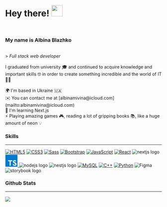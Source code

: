 <h1> Hey there! <img src="https://user-images.githubusercontent.com/18350557/176309783-0785949b-9127-417c-8b55-ab5a4333674e.gif" width="36" height="36"></h1> <br/> 
<h3> My name is Albina Blazhko </h3> <br/>
>  <i> Full stack web developer </i> <br/> 
 <br/> 
I graduated from university 🎓 and continued to acquire knowledge and important skills 🤓 in order to create something incredible and the world of IT 👩‍💻  </br>
<br/>
🌍  I'm based in Ukraine 🇺🇦 <br/>
✉️  You can contact me at [albinamivina@icloud.com](mailto:albinamivina@icloud.com) <br/>
🧠  I'm learning Next.js <br/>
⚡  Playing amazing games 🎮, reading a lot of gripping books 📚, like a huge amount of neon 💡<br/>

### Skills  
<hr/>

<p align="left" > <a href="https://developer.mozilla.org/en-US/docs/Glossary/HTML5" target="_blank" rel="noreferrer"><img src="https://raw.githubusercontent.com/danielcranney/readme-generator/main/public/icons/skills/html5-colored.svg" width="36" height="36" alt="HTML5" /></a> <a href="https://www.w3.org/TR/CSS/#css" target="_blank" rel="noreferrer"><img src="https://raw.githubusercontent.com/danielcranney/readme-generator/main/public/icons/skills/css3-colored.svg" width="36" height="36" alt="CSS3" /></a> <a href="https://sass-lang.com/" target="_blank" rel="noreferrer"><img src="https://raw.githubusercontent.com/danielcranney/readme-generator/main/public/icons/skills/sass-colored.svg" width="36" height="36" alt="Sass" /></a> <a href="https://getbootstrap.com/" target="_blank" rel="noreferrer"><img src="https://raw.githubusercontent.com/danielcranney/readme-generator/main/public/icons/skills/bootstrap-colored.svg" width="36" height="36" alt="Bootstrap" /></a>
   <a href="https://developer.mozilla.org/en-US/docs/Web/JavaScript" target="_blank" rel="noreferrer"><img src="https://raw.githubusercontent.com/danielcranney/readme-generator/main/public/icons/skills/javascript-colored.svg" width="36" height="36" alt="JavaScript" /></a> 
<a href="https://reactjs.org/" target="_blank" rel="noreferrer"><img src="https://raw.githubusercontent.com/danielcranney/readme-generator/main/public/icons/skills/react-colored.svg" width="36" height="36" alt="React" /></a>
  <img src="https://cdn.jsdelivr.net/gh/devicons/devicon/icons/nextjs/nextjs-original.svg" width="36" height="36" alt="nextjs logo"  />
  <a href="https://www.typescriptlang.org/" target="_blank" rel="noreferrer"> <img src="https://raw.githubusercontent.com/devicons/devicon/master/icons/typescript/typescript-original.svg" alt="typescript" width="40" height="40"/> </a>
     <img src="https://cdn.jsdelivr.net/gh/devicons/devicon/icons/nodejs/nodejs-original.svg" width="36" height="36" alt="nodejs logo"  />
   <img src="https://cdn.jsdelivr.net/gh/devicons/devicon/icons/nestjs/nestjs-plain.svg" width="36" height="36" alt="nestjs logo"  />
  <a href="https://www.mysql.com/" target="_blank" rel="noreferrer"><img src="https://raw.githubusercontent.com/danielcranney/readme-generator/main/public/icons/skills/mysql-colored.svg" width="36" height="36" alt="MySQL" /></a> <a href="https://www.figma.com/" target="_blank" rel="noreferrer">
 <a href="https://docs.microsoft.com/en-us/cpp/?view=msvc-170" target="_blank" rel="noreferrer"><img src="https://raw.githubusercontent.com/danielcranney/readme-generator/main/public/icons/skills/cplusplus-colored.svg" width="36" height="36" alt="C++" /></a>
  <a href="https://www.python.org/" target="_blank" rel="noreferrer"><img src="https://raw.githubusercontent.com/danielcranney/readme-generator/main/public/icons/skills/python-colored.svg" width="36" height="36" alt="Python" /></a>
 <img src="https://raw.githubusercontent.com/danielcranney/readme-generator/main/public/icons/skills/figma-colored.svg" width="36" height="36" alt="Figma" /></a> 
     <img src="https://cdn.jsdelivr.net/gh/devicons/devicon/icons/storybook/storybook-original.svg" width="36" height="36" alt="storybook logo"  />
</p> 

### Github Stats
<hr/>

<div align="left"><img src="https://github-readme-stats.vercel.app/api/top-langs/?username=Albinator1707&hide_border=true&layout=compact&bg_color=30,e96443,904e95&title_color=fff&text_color=fff(https://github-readme-stats.vercel.app/api/top-langs/?username=Albinator1707)" align="center" />  </div> 

<br/>  

